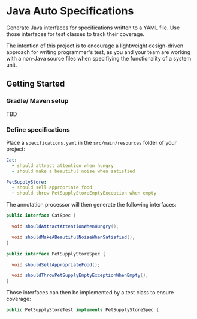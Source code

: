 # Java Auto Specifications

Generate Java interfaces for specifications written to a YAML file. Use those interfaces for test classes to track their coverage.

The intention of this project is to encourage a lightweight design-driven approach for writing programmer's test, as you and your team are working with a non-Java source files when specifiying the functionality of a system unit.

## Getting Started

### Gradle/ Maven setup
TBD

### Define specifications
Place a `specifications.yaml` in the `src/main/resources` folder of your project:
```yaml
Cat:
  - should attract attention when hungry
  - should make a beautiful noise when satisfied

PetSupplyStore:
  - should sell appropriate food
  - should throw PetSupplyStoreEmptyException when empty
```

The annotation processor will then generate the following interfaces:
```java
public interface CatSpec {

  void shouldAttractAttentionWhenHungry();

  void shouldMakeABeautifulNoiseWhenSatisfied();
}

public interface PetSupplyStoreSpec {

  void shouldSellAppropriateFood();

  void shouldThrowPetSupplyEmptyExceptionWhenEmpty();
}
```

Those interfaces can then be implemented by a test class to ensure coverage:

```java
public PetSupplyStoreTest implements PetSupplyStoreSpec {
```
